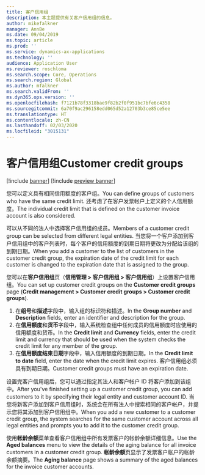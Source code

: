 ```yaml
---
title: 客户信用组
description: 本主题提供有关客户信用组的信息。
author: mikefalkner
manager: AnnBe
ms.date: 09/04/2019
ms.topic: article
ms.prod: ''
ms.service: dynamics-ax-applications
ms.technology: ''
audience: Application User
ms.reviewer: roschloma
ms.search.scope: Core, Operations
ms.search.region: Global
ms.author: mfalkner
ms.search.validFrom: ''
ms.dyn365.ops.version: ''
ms.openlocfilehash: f7121b78f3318bae9f82b2f0f951bc7bfe6c4358
ms.sourcegitcommit: 6a70f9ac296158edd065d52a12703b3ce85ce5ee
ms.translationtype: HT
ms.contentlocale: zh-CN
ms.lasthandoff: 02/03/2020
ms.locfileid: "3015131"
---
```

# <a name="customer-credit-groups"></a><span data-ttu-id="a4e8d-103">客户信用组</span><span class="sxs-lookup"><span data-stu-id="a4e8d-103">Customer credit groups</span></span>

[!include [banner](../includes/banner.md)]
[!include [preview banner](../includes/preview-banner.md)]

<span data-ttu-id="a4e8d-104">您可以定义具有相同信用额度的客户组。</span><span class="sxs-lookup"><span data-stu-id="a4e8d-104">You can define groups of customers who have the same credit limit.</span></span> <span data-ttu-id="a4e8d-105">还考虑了在客户发票帐户上定义的个人信用额度。</span><span class="sxs-lookup"><span data-stu-id="a4e8d-105">The individual credit limit that is defined on the customer invoice account is also considered.</span></span>

<span data-ttu-id="a4e8d-106">可以从不同的法人中选择客户信用组的成员。</span><span class="sxs-lookup"><span data-stu-id="a4e8d-106">Members of a customer credit group can be selected from different legal entities.</span></span> <span data-ttu-id="a4e8d-107">当您将一个客户添加到客户信用组中的客户列表时，每个客户的信用额度的到期日期将更改为分配给该组的到期日期。</span><span class="sxs-lookup"><span data-stu-id="a4e8d-107">When you add a customer to the list of customers in the customer credit group, the expiration date of the credit limit for each customer is changed to the expiration date that is assigned to the group.</span></span>

<span data-ttu-id="a4e8d-108">您可以在**客户信用组**页（**信用管理 \> 客户信用组 \> 客户信用组**）上设置客户信用组。</span><span class="sxs-lookup"><span data-stu-id="a4e8d-108">You can set up customer credit groups on the **Customer credit groups** page (**Credit management \> Customer credit groups \> Customer credit groups**).</span></span>

1. <span data-ttu-id="a4e8d-109">在**组号**和**描述**字段中，输入组的标识符和描述。</span><span class="sxs-lookup"><span data-stu-id="a4e8d-109">In the **Group number** and **Description** fields, enter an identifier and description for the group.</span></span>
2. <span data-ttu-id="a4e8d-110">在**信用额度**和**货币**字段中，输入系统检查组中任何成员的信用额度时应使用的信用额度和货币。</span><span class="sxs-lookup"><span data-stu-id="a4e8d-110">In the **Credit limit** and **Currency** fields, enter the credit limit and currency that should be used when the system checks the credit limit for any member of the group.</span></span>
3. <span data-ttu-id="a4e8d-111">在**信用额度结束日期**字段中，输入信用额度的到期日期。</span><span class="sxs-lookup"><span data-stu-id="a4e8d-111">In the **Credit limit to date** field, enter the date when the credit limit expires.</span></span> <span data-ttu-id="a4e8d-112">客户信用组必须具有到期日期。</span><span class="sxs-lookup"><span data-stu-id="a4e8d-112">Customer credit groups must have an expiration date.</span></span>

<span data-ttu-id="a4e8d-113">设置完客户信用组后，您可以通过指定其法人和客户帐户 ID 将客户添加到该组中。</span><span class="sxs-lookup"><span data-stu-id="a4e8d-113">After you've finished setting up a customer credit group, you can add customers to it by specifying their legal entity and customer account ID.</span></span> <span data-ttu-id="a4e8d-114">当您将新客户添加到客户信用组时，系统会在所有法人中搜索相同的客户帐户，并提示您将其添加到客户信用组中。</span><span class="sxs-lookup"><span data-stu-id="a4e8d-114">When you add a new customer to a customer credit group, the system searches for the same customer account across all legal entities and prompts you to add it to the customer credit group.</span></span>

<span data-ttu-id="a4e8d-115">使用**帐龄余额**菜单查看客户信用组中所有发票客户的帐龄余额详细信息。</span><span class="sxs-lookup"><span data-stu-id="a4e8d-115">Use the **Aged balances** menu to view the details of the aging balance for all invoice customers in a customer credit group.</span></span> <span data-ttu-id="a4e8d-116">**帐龄余额**页显示了发票客户帐户的帐龄余额摘要。</span><span class="sxs-lookup"><span data-stu-id="a4e8d-116">The **Aging balance** page shows a summary of the aged balances for the invoice customer accounts.</span></span>
